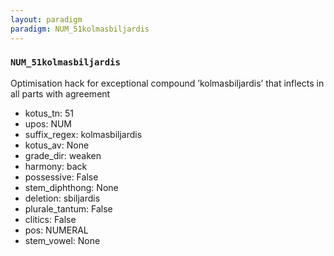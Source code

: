 ```yaml
---
layout: paradigm
paradigm: NUM_51kolmasbiljardis
---
```

### ` NUM_51kolmasbiljardis `

Optimisation hack for exceptional compound ’kolmasbiljardis’ that inflects in all parts with agreement
* kotus_tn: 51
* upos: NUM
* suffix_regex: kolmasbiljardis
* kotus_av: None
* grade_dir: weaken
* harmony: back
* possessive: False
* stem_diphthong: None
* deletion: sbiljardis
* plurale_tantum: False
* clitics: False
* pos: NUMERAL
* stem_vowel: None
